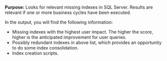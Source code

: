 **Purpose:** Looks for relevant missing indexes in SQL Server. Results are relevant if one or more business cycles have been executed.

In the output, you will find the following information:
-  Missing indexes with the highest user impact. The higher the score, higher is the anticipated improvement for user queries.
-  Possibly redundant indexes in above list, which provides an opportunity to do some index consolidation.
-  Index creation scripts.
